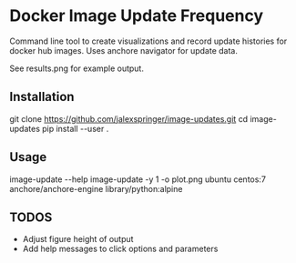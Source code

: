 # Docker Image Update Frequency
Command line tool to create visualizations and record update histories for docker hub images. Uses anchore navigator for update data. 

See results.png for example output.

## Installation
git clone https://github.com/jalexspringer/image-updates.git
cd image-updates
pip install --user .

## Usage
image-update --help
image-update -y 1 -o plot.png ubuntu centos:7 anchore/anchore-engine library/python:alpine

## TODOS
- Adjust figure height of output
- Add help messages to click options and parameters


